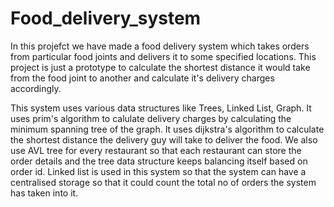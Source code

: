 # Food_delivery_system

In this projefct we have made a food delivery system which takes orders from particular food joints and delivers it to some specified locations.
This project is just a prototype to calculate the shortest distance it would take from the food joint to another and calculate it's delivery charges accordingly.

This system uses various data structures like Trees, Linked List, Graph.
It uses prim's algorithm to calulate delivery charges by calculating the minimum spanning tree of the graph.
It uses dijkstra's algorithm to calculate the shortest distance the delivery guy will take to deliver the food.
We also use AVL tree for every restaurant so that each restaurant can store the order details and the tree data structure keeps balancing itself based on order id.
Linked list is used in this system so that the system can have a centralised storage so that it could count the total no of orders the system has taken into it.
